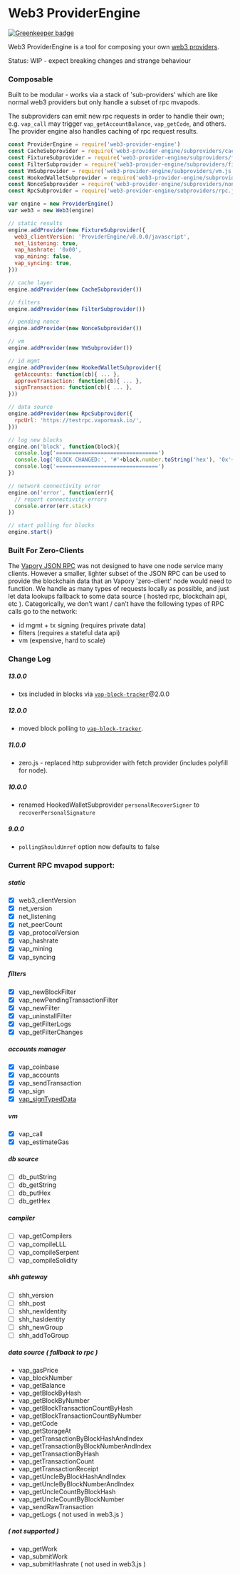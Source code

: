 # Web3 ProviderEngine

[![Greenkeeper badge](https://badges.greenkeeper.io/vapormask/provider-engine.svg)](https://greenkeeper.io/)

Web3 ProviderEngine is a tool for composing your own [web3 providers](https://github.com/vaporyco/wiki/wiki/JavaScript-API#web3).

Status: WIP - expect breaking changes and strange behaviour

### Composable

Built to be modular - works via a stack of 'sub-providers' which are like normal web3 providers but only handle a subset of rpc mvapods.

The subproviders can emit new rpc requests in order to handle their own;  e.g. `vap_call` may trigger `vap_getAccountBalance`, `vap_getCode`, and others.
The provider engine also handles caching of rpc request results.

```js
const ProviderEngine = require('web3-provider-engine')
const CacheSubprovider = require('web3-provider-engine/subproviders/cache.js')
const FixtureSubprovider = require('web3-provider-engine/subproviders/fixture.js')
const FilterSubprovider = require('web3-provider-engine/subproviders/filters.js')
const VmSubprovider = require('web3-provider-engine/subproviders/vm.js')
const HookedWalletSubprovider = require('web3-provider-engine/subproviders/hooked-wallet.js')
const NonceSubprovider = require('web3-provider-engine/subproviders/nonce-tracker.js')
const RpcSubprovider = require('web3-provider-engine/subproviders/rpc.js')

var engine = new ProviderEngine()
var web3 = new Web3(engine)

// static results
engine.addProvider(new FixtureSubprovider({
  web3_clientVersion: 'ProviderEngine/v0.0.0/javascript',
  net_listening: true,
  vap_hashrate: '0x00',
  vap_mining: false,
  vap_syncing: true,
}))

// cache layer
engine.addProvider(new CacheSubprovider())

// filters
engine.addProvider(new FilterSubprovider())

// pending nonce
engine.addProvider(new NonceSubprovider())

// vm
engine.addProvider(new VmSubprovider())

// id mgmt
engine.addProvider(new HookedWalletSubprovider({
  getAccounts: function(cb){ ... },
  approveTransaction: function(cb){ ... },
  signTransaction: function(cb){ ... },
}))

// data source
engine.addProvider(new RpcSubprovider({
  rpcUrl: 'https://testrpc.vapormask.io/',
}))

// log new blocks
engine.on('block', function(block){
  console.log('================================')
  console.log('BLOCK CHANGED:', '#'+block.number.toString('hex'), '0x'+block.hash.toString('hex'))
  console.log('================================')
})

// network connectivity error
engine.on('error', function(err){
  // report connectivity errors
  console.error(err.stack)
})

// start polling for blocks
engine.start()

```

### Built For Zero-Clients

The [Vapory JSON RPC](https://github.com/vaporyco/wiki/wiki/JSON-RPC) was not designed to have one node service many clients.
However a smaller, lighter subset of the JSON RPC can be used to provide the blockchain data that an Vapory 'zero-client' node would need to function.
We handle as many types of requests locally as possible, and just let data lookups fallback to some data source ( hosted rpc, blockchain api, etc ).
Categorically, we don’t want / can’t have the following types of RPC calls go to the network:
* id mgmt + tx signing (requires private data)
* filters (requires a stateful data api)
* vm (expensive, hard to scale)

### Change Log

##### 13.0.0

- txs included in blocks via [`vap-block-tracker`](https://github.com/kumavis/vap-block-tracker)@2.0.0

##### 12.0.0

- moved block polling to [`vap-block-tracker`](https://github.com/kumavis/vap-block-tracker).

##### 11.0.0

- zero.js - replaced http subprovider with fetch provider (includes polyfill for node).

##### 10.0.0

- renamed HookedWalletSubprovider `personalRecoverSigner` to `recoverPersonalSignature`

##### 9.0.0

- `pollingShouldUnref` option now defaults to false


### Current RPC mvapod support:

##### static
- [x] web3_clientVersion
- [x] net_version
- [x] net_listening
- [x] net_peerCount
- [x] vap_protocolVersion
- [x] vap_hashrate
- [x] vap_mining
- [x] vap_syncing

##### filters
- [x] vap_newBlockFilter
- [x] vap_newPendingTransactionFilter
- [x] vap_newFilter
- [x] vap_uninstallFilter
- [x] vap_getFilterLogs
- [x] vap_getFilterChanges

##### accounts manager
- [x] vap_coinbase
- [x] vap_accounts
- [x] vap_sendTransaction
- [x] vap_sign
- [x] [vap_signTypedData](https://github.com/vaporyco/VIPs/pull/712)

##### vm
- [x] vap_call
- [x] vap_estimateGas

##### db source
- [ ] db_putString
- [ ] db_getString
- [ ] db_putHex
- [ ] db_getHex

##### compiler
- [ ] vap_getCompilers
- [ ] vap_compileLLL
- [ ] vap_compileSerpent
- [ ] vap_compileSolidity

##### shh gateway
- [ ] shh_version
- [ ] shh_post
- [ ] shh_newIdentity
- [ ] shh_hasIdentity
- [ ] shh_newGroup
- [ ] shh_addToGroup

##### data source ( fallback to rpc )
* vap_gasPrice
* vap_blockNumber
* vap_getBalance
* vap_getBlockByHash
* vap_getBlockByNumber
* vap_getBlockTransactionCountByHash
* vap_getBlockTransactionCountByNumber
* vap_getCode
* vap_getStorageAt
* vap_getTransactionByBlockHashAndIndex
* vap_getTransactionByBlockNumberAndIndex
* vap_getTransactionByHash
* vap_getTransactionCount
* vap_getTransactionReceipt
* vap_getUncleByBlockHashAndIndex
* vap_getUncleByBlockNumberAndIndex
* vap_getUncleCountByBlockHash
* vap_getUncleCountByBlockNumber
* vap_sendRawTransaction
* vap_getLogs ( not used in web3.js )

##### ( not supported )
* vap_getWork
* vap_submitWork
* vap_submitHashrate ( not used in web3.js )
